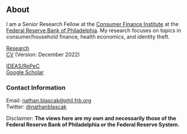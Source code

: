 ## About

I am a Senior Research Fellow at the [Consumer Finance Institute](https://www.philadelphiafed.org/consumer-finance/about-the-consumer-finance-institute) at the [Federal Reserve Bank of Philadelphia](https://philadelphiafed.org/). My research focuses on topics in consumer/household finance, health economics, and identity theft.

<!-- # You can use the [editor on GitHub](https://github.com/nathanblascak/nathanblascak.github.io/edit/master/index.md) to maintain and preview the content for your website in Markdown files. -->

<!-- # Whenever you commit to this repository, GitHub Pages will run [Jekyll](https://jekyllrb.com/) to rebuild the pages in your site, from the content in your Markdown files. -->

[Research](https://nathanblascak.github.io/research)  
<a href="https://github.com/nathanblascak/nathanblascak.github.io/raw/master/_assets/Blascak_CV_Dec2022.pdf" download>CV</a> (Version: December 2022)

[IDEAS/RePeC](https://ideas.repec.org/f/pbl221.html)  
[Google Scholar](https://scholar.google.com/citations?user=ZnduPykAAAAJ&hl=en&oi=ao)


<!--#  Markdown is a lightweight and easy-to-use syntax for styling your writing. It includes conventions for -->

<!-- # For more details see [GitHub Flavored Markdown](https://guides.github.com/features/mastering-markdown/). -->

### Contact Information
Email: nathan.blascak@phil.frb.org  
Twitter: [@nathanblascak](https://twitter.com/NathanBlascak)


<!-- Your Pages site will use the layout and styles from the Jekyll theme you have selected in your [repository settings](https://github.com/nathanblascak/nathanblascak.github.io/settings). The name of this theme is saved in the Jekyll `_config.yml` configuration file. -->

<!-- # Having trouble with Pages? Check out our [documentation](https://help.github.com/categories/github-pages-basics/) or [contact support](https://github.com/contact) and we’ll help you sort it out. -->

Disclaimer: **The views here are my own and necessarily those of the Federal Reserve Bank of Philadelphia or the Federal Reserve System.**
